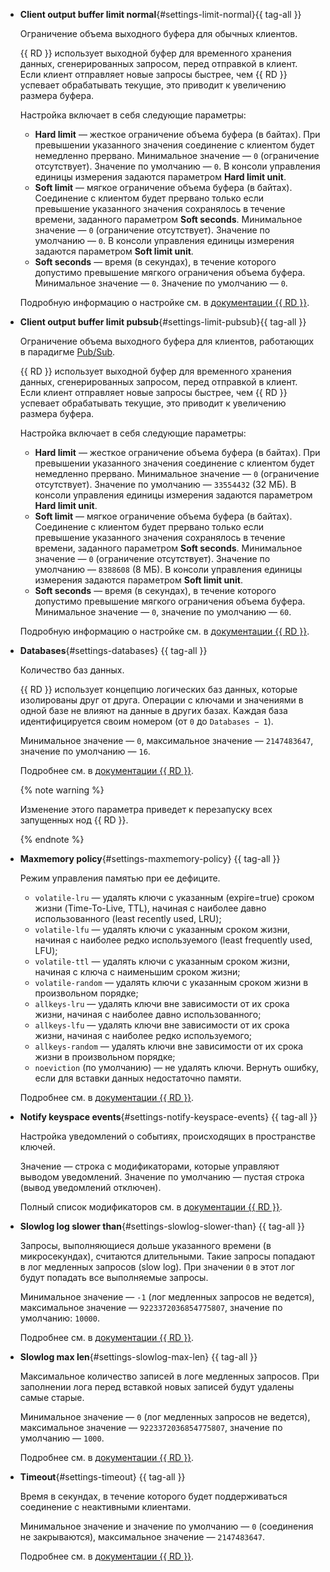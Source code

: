 * **Client output buffer limit normal**{#settings-limit-normal}{{ tag-all }}

    Ограничение объема выходного буфера для обычных клиентов.

    {{ RD }} использует выходной буфер для временного хранения данных, сгенерированных запросом, перед отправкой в клиент. Если клиент отправляет новые запросы быстрее, чем {{ RD }} успевает обрабатывать текущие, это приводит к увеличению размера буфера.

    Настройка включает в себя следующие параметры:

    * **Hard limit** — жесткое ограничение объема буфера (в байтах). При превышении указанного значения соединение с клиентом будет немедленно прервано. Минимальное значение — `0` (ограничение отсутствует). Значение по умолчанию — `0`. В консоли управления единицы измерения задаются параметром **Hard limit unit**.
    * **Soft limit** — мягкое ограничение объема буфера (в байтах). Соединение с клиентом будет прервано только если превышение указанного значения сохранялось в течение времени, заданного параметром **Soft seconds**. Минимальное значение — `0` (ограничение отсутствует). Значение по умолчанию — `0`. В консоли управления единицы измерения задаются параметром **Soft limit unit**.
    * **Soft seconds** — время (в секундах), в течение которого допустимо превышение мягкого ограничения объема буфера. Минимальное значение — `0`. Значение по умолчанию — `0`.

    Подробную информацию о настройке см. в [документации {{ RD }}](https://redis.io/docs/reference/clients/#output-buffer-limits).

* **Client output buffer limit pubsub**{#settings-limit-pubsub}{{ tag-all }}

    Ограничение объема выходного буфера для клиентов, работающих в парадигме [Pub/Sub](https://redis.io/docs/manual/pubsub/).

    {{ RD }} использует выходной буфер для временного хранения данных, сгенерированных запросом, перед отправкой в клиент. Если клиент отправляет новые запросы быстрее, чем {{ RD }} успевает обрабатывать текущие, это приводит к увеличению размера буфера.

    Настройка включает в себя следующие параметры:

    * **Hard limit** — жесткое ограничение объема буфера (в байтах). При превышении указанного значения соединение с клиентом будет немедленно прервано. Минимальное значение — `0` (ограничение отсутствует). Значение по умолчанию — `33554432` (32 МБ). В консоли управления единицы измерения задаются параметром **Hard limit unit**.
    * **Soft limit** — мягкое ограничение объема буфера (в байтах). Соединение с клиентом будет прервано только если превышение указанного значения сохранялось в течение времени, заданного параметром **Soft seconds**. Минимальное значение — `0` (ограничение отсутствует). Значение по умолчанию — `8388608` (8 МБ). В консоли управления единицы измерения задаются параметром **Soft limit unit**.
    * **Soft seconds** — время (в секундах), в течение которого допустимо превышение мягкого ограничения объема буфера. Минимальное значение — `0`, значение по умолчанию — `60`.

    Подробную информацию о настройке см. в [документации {{ RD }}](https://redis.io/docs/reference/clients/#output-buffer-limits).

* **Databases**{#settings-databases} {{ tag-all }}

    Количество баз данных.

    {{ RD }} использует концепцию логических баз данных, которые изолированы друг от друга. Операции с ключами и значениями в одной базе не влияют на данные в других базах. Каждая база идентифицируется своим номером (от `0` до `Databases − 1`).

    Минимальное значение — `0`, максимальное значение — `2147483647`, значение по умолчанию — `16`.

    Подробнее см. в [документации {{ RD }}](https://github.com/redis/redis/blob/6.0/redis.conf#L275).

    {% note warning %}

    Изменение этого параметра приведет к перезапуску всех запущенных нод {{ RD }}.

    {% endnote %}

* **Maxmemory policy**{#settings-maxmemory-policy} {{ tag-all }}

    Режим управления памятью при ее дефиците.

    * `volatile-lru` — удалять ключи с указанным (expire=true) сроком жизни (Time-To-Live, TTL), начиная с наиболее давно использованного (least recently used, LRU);
    * `volatile-lfu` — удалять ключи с указанным сроком жизни, начиная с наиболее редко используемого (least frequently used, LFU);
    * `volatile-ttl` — удалять ключи с указанным сроком жизни, начиная с ключа с наименьшим сроком жизни;
    * `volatile-random` — удалять ключи с указанным сроком жизни в произвольном порядке;
    * `allkeys-lru` — удалять ключи вне зависимости от их срока жизни, начиная с наиболее давно использованного;
    * `allkeys-lfu` — удалять ключи вне зависимости от их срока жизни, начиная с наиболее редко используемого;
    * `allkeys-random` — удалять ключи вне зависимости от их срока жизни в произвольном порядке;
    * `noeviction` (по умолчанию) — не удалять ключи. Вернуть ошибку, если для вставки данных недостаточно памяти.

    Подробнее см. в [документации {{ RD }}](https://docs.redislabs.com/latest/rs/administering/database-operations/eviction-policy/).

* **Notify keyspace events**{#settings-notify-keyspace-events} {{ tag-all }}

    Настройка уведомлений о событиях, происходящих в пространстве ключей.

    Значение — строка с модификаторами, которые управляют выводом уведомлений. Значение по умолчанию — пустая строка (вывод уведомлений отключен).

    Полный список модификаторов см. в [документации {{ RD }}](http://redis.io/topics/notifications).

* **Slowlog log slower than**{#settings-slowlog-slower-than} {{ tag-all }}

    Запросы, выполняющиеся дольше указанного времени (в микросекундах), считаются длительными. Такие запросы попадают в лог медленных запросов (slow log). При значении `0` в этот лог будут попадать все выполняемые запросы.

    Минимальное значение — `-1` (лог медленных запросов не ведется), максимальное значение — `9223372036854775807`, значение по умолчанию: `10000`.

    Подробнее см. в [документации {{ RD }}](https://redis.io/commands/slowlog).

* **Slowlog max len**{#settings-slowlog-max-len} {{ tag-all }}

    Максимальное количество записей в логе медленных запросов. При заполнении лога перед вставкой новых записей будут удалены самые старые.

    Минимальное значение — `0` (лог медленных запросов не ведется), максимальное значение — `9223372036854775807`, значение по умолчанию — `1000`.

    Подробнее см. в [документации {{ RD }}](https://redis.io/commands/slowlog).

* **Timeout**{#settings-timeout} {{ tag-all }}

    Время в секундах, в течение которого будет поддерживаться соединение с неактивными клиентами.

    Минимальное значение и значение по умолчанию — `0` (соединения не закрываются), максимальное значение — `2147483647`.

    Подробнее см. в [документации {{ RD }}](https://redis.io/topics/clients).
